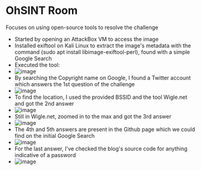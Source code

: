 # OhSINT Room

Focuses on using open-source tools to resolve the challenge
- Started by opening an AttackBox VM to access the image
- Installed exiftool on Kali Linux to extract the image's metadata with the command (sudo apt install libimage-exiftool-perl), found with a simple Google Search
- Executed the tool:
- ![image](https://github.com/user-attachments/assets/9526a529-d781-41f2-9611-c8eb7255d0ec)
- By searching the Copyright name on Google, I found a Twitter account which answers the 1st question of the challenge
- ![image](https://github.com/user-attachments/assets/818a779f-013e-4de2-9ca7-d06411bc77b4)
- To find the location, I used the provided BSSID and the tool Wigle.net and got the 2nd answer
- ![image](https://github.com/user-attachments/assets/a6988973-ce97-407e-b211-7b19f119068e)
- Still in Wigle.net, zoomed in to the max and got the 3rd answer
- ![image](https://github.com/user-attachments/assets/9c5f5938-f654-489b-996e-8653471fcce7)
- The 4th and 5th answers are present in the Github page which we could find on the initial Google Search
- ![image](https://github.com/user-attachments/assets/b0222167-944d-4435-90f3-1bb8fea4264e)
- For the last answer, I've checked the blog's source code for anything indicative of a password
- ![image](https://github.com/user-attachments/assets/12a0ea0d-4dc2-42c1-ad8d-e9c23b58be7a)
